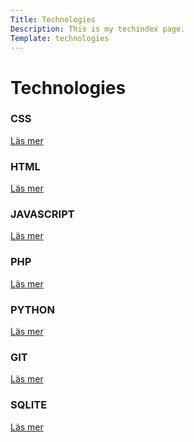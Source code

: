 ```yaml
---
Title: Technologies
Description: This is my techindex page.
Template: technologies
---
```


Technologies
==========================


<div class="short_left">
<h3>CSS</h3>
<p><a href="%base_url%?technology/expl/css">Läs mer</a></p>
</div>
<div class="wide_right">
<h3>HTML</h3>
<p><a href="%base_url%?technology/expl/html">Läs mer</a></p>
</div>

<div class="wide_left">
<h3>JAVASCRIPT</h3>
<p><a href="%base_url%?technology/expl/javascript">Läs mer</a></p>
</div>
<div class="short_right">
<h3>PHP</h3>
<p><a href="%base_url%?technology/expl/php">Läs mer</a></p>
</div>

<div class="wide">
<h3>PYTHON</h3>
<p><a href="%base_url%?technology/expl/python">Läs mer</a></p>
</div>

<div class="short_left">
<h3>GIT</h3>
<p><a href="%base_url%?technology/expl/git">Läs mer</a></p>
</div>
<div class="wide_right">
<h3>SQLITE</h3>
<p><a href="%base_url%?technology/expl/sqlite">Läs mer</a></p>
</div>
